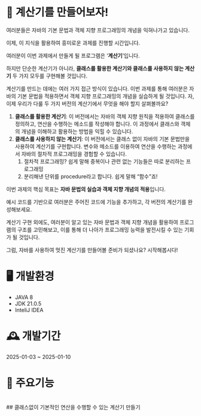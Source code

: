 # 📱 계산기를 만들어보자!
여러분들은 자바의 기본 문법과 객체 지향 프로그래밍의 개념을 익혀나가고 있습니다.

이제, 이 지식을 활용하여 흥미로운 과제를 진행할 시간입니다. 

여러분이 이번 과제에서 만들게 될 프로그램은 ‘**계산기**’입니다. 

하지만 단순한 계산기가 아니라, **클래스를 활용한 계산기와 클래스를 사용하지 않는 계산기** 두 가지 모두를 구현해볼 것입니다.

계산기를 만드는 데에는 여러 가지 접근 방식이 있습니다. 이번 과제를 통해 여러분은 자바의 기본 문법을 적용하면서 객체 지향 프로그래밍의 개념을 실습하게 될 것입니다. 자, 이제 우리가 다룰 두 가지 버전의 계산기에서 무엇을 해야 할지 살펴볼까요?

1. **클래스를 활용한 계산기**: 이 버전에서는 자바의 객체 지향 원칙을 적용하여 클래스를 정의하고, 연산을 수행하는 메소드를 작성해야 합니다. 이 과정에서 클래스와 객체의 개념을 이해하고 활용하는 방법을 익힐 수 있습니다.
2. **클래스를 사용하지 않는 계산기**: 이 버전에서는 클래스 없이 자바의 기본 문법만을 사용하여 계산기를 구현합니다. 변수와 메소드를 이용하여 연산을 수행하는 과정에서 자바의 절차적 프로그래밍을 경험할 수 있습니다.
    1. 절차적 프로그래밍? 쉽게 말해 중복이나 관련 없는 기능들은 따로 분리하는 프로그래밍
    2. 분리해낸 단위를 procedure라고 합니다. 쉽게 말해 “함수”죠!

이번 과제의 핵심 목표는 **자바 문법의 실습과 객체 지향 개념의 적용**입니다. 

예시 코드를 기반으로 여러분은 주어진 코드에 기능을 추가하고, 각 버전의 계산기를 완성해보세요.

계산기 구현 외에도, 여러분이 알고 있는 자바 문법과 객체 지향 개념을 활용하여 프로그램의 구조를 고민해보고, 이를 통해 더 나아가 프로그래밍 능력을 발전시킬 수 있는 기회가 될 것입니다.

그럼, 자바를 사용하여 멋진 계산기를 만들어볼 준비가 되셨나요? 시작해봅시다!

# 🖥️ 개발환경
- JAVA 8
- JDK 21.0.5
- InteliJ IDEA

# 🕰️ 개발기간
2025-01-03 ~ 2025-01-10

# 📌 주요기능
<br>
## 클래스없이 기본적인 연산을 수행할 수 있는 계산기 만들기
